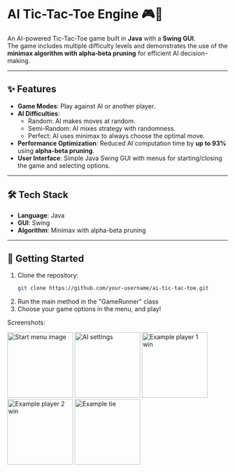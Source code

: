 # AI Tic-Tac-Toe Engine 🎮🤖

An AI-powered Tic-Tac-Toe game built in **Java** with a **Swing GUI**.  
The game includes multiple difficulty levels and demonstrates the use of the **minimax algorithm with alpha-beta pruning** for efficient AI decision-making.

---

## ✨ Features
- **Game Modes**: Play against AI or another player.
- **AI Difficulties**:
  - Random: AI makes moves at random.
  - Semi-Random: AI mixes strategy with randomness.
  - Perfect: AI uses minimax to always choose the optimal move.
- **Performance Optimization**: Reduced AI computation time by **up to 93%** using **alpha-beta pruning**.
- **User Interface**: Simple Java Swing GUI with menus for starting/closing the game and selecting options.

---

## 🛠️ Tech Stack
- **Language**: Java  
- **GUI**: Swing  
- **Algorithm**: Minimax with alpha-beta pruning  

---

## 🚀 Getting Started
1. Clone the repository:
   ```bash
   git clone https://github.com/your-username/ai-tic-tac-toe.git
2. Run the main method in the "GameRunner" class
3. Choose your game options in the menu, and play!

Screenshots: 

<img width="150" height="150" alt="Start menu image" src="https://github.com/user-attachments/assets/fe7e7a17-921a-4968-8d5f-af4fc6b67ba8" />
<img width="150" height="150" alt="AI settings" src="https://github.com/user-attachments/assets/0423b396-d54d-4d8f-8882-ad37b69ffd8e" />
<img width="150" height="150" alt="Example player 1 win" src="https://github.com/user-attachments/assets/a65b1011-fe2a-44cb-ab89-c8532344d44f" />
<img width="150" height="150" alt="Example player 2 win" src="https://github.com/user-attachments/assets/2abe206f-3fd6-4d5b-ae83-11cf5ec28983" />
<img width="150" height="150" alt="Example tie" src="https://github.com/user-attachments/assets/17854570-64a0-4986-835e-ca1d9e6eac52" />
